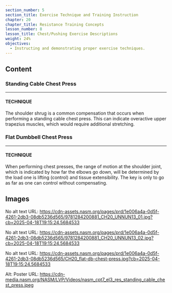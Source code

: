 ```yaml
---
section_number: 5
section_title: Exercise Technique and Training Instruction
chapter: 20
chapter_title: Resistance Training Concepts
lesson_number: 8
lesson_title: Chest/Pushing Exercise Descriptions
weight: 24%
objectives:
  - Instructing and demonstrating proper exercise techniques.
---
```


## Content
### Standing Cable Chest Press

---

#### TECHNIQUE

The shoulder shrug is a common compensation that occurs when performing a standing cable chest press. This can indicate overactive upper trapezius muscles, which would require additional stretching.

### Flat Dumbbell Chest Press

---

#### TECHNIQUE

When performing chest presses, the range of motion at the shoulder joint, which is indicated by how far the elbows go down, will be determined by the load one is lifting (control) and tissue extensibility. The key is only to go as far as one can control without compensating.

## Images

No alt text
URL: https://cdn-assets.nasm.org/pages/prd/1e006a4a-0d5f-4261-2db3-08db5236d565/9781284200881_CH20_UNNUN13_01.jpg?cb=2025-04-18T19:15:24.5684533

No alt text
URL: https://cdn-assets.nasm.org/pages/prd/1e006a4a-0d5f-4261-2db3-08db5236d565/9781284200881_CH20_UNNUN13_02.jpg?cb=2025-04-18T19:15:24.5684533

No alt text
URL: https://cdn-assets.nasm.org/pages/prd/1e006a4a-0d5f-4261-2db3-08db5236d565/CH20_flat-db-chest-press.jpg?cb=2025-04-18T19:15:24.5684533

Alt: Poster
URL: https://cdn-media.nasm.org/NASM/LVP/Videos/nasm_cpt7_el3_res_standing_cable_chest_press.jpeg